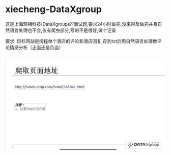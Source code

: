 # xiecheng-DataXgroup
这是上海观相科技(DataXgroup)的面试题,要求24小时做完,没来得及做完并且自然语言处理也不会,仅有爬虫部分,写的不是很好,做个记录

要求:
目标网站是携程单个酒店的评论和酒店回复,存到txt后用自然语言处理做评论情感分析（正面还是负面）


  ![Image text](https://github.com/yigiuwoligiao/xiecheng-DataXgroup/blob/master/img/1.png)











